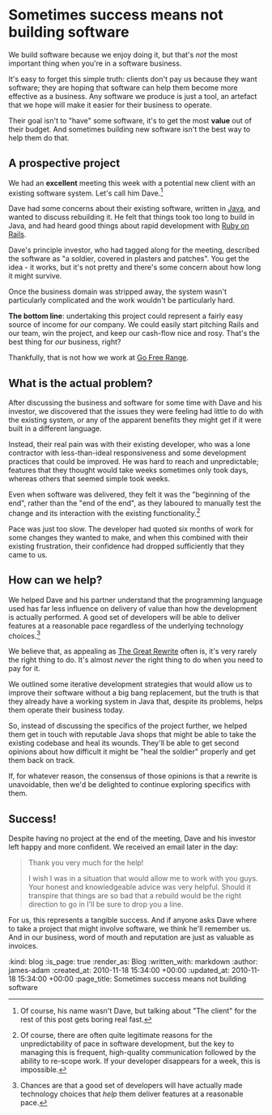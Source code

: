 Sometimes success means not building software
=============================================

We build software because we enjoy doing it, but that's _not_ the most important thing when you're in a software business.

It's easy to forget this simple truth: clients don't pay us because they want software; they are hoping that software can help them become more effective as a business. Any software we produce is just a tool, an artefact that we hope will make it easier for their business to operate.

Their goal isn't to "have" some software, it's to get the most __value__ out of their budget. And sometimes building new software isn't the best way to help them do that.


A prospective project
------------------

We had an __excellent__ meeting this week with a potential new client with an existing software system. Let's call him Dave.[^dave]

Dave had some concerns about their existing software, written in [Java][], and wanted to discuss rebuilding it. He felt that things took too long to build in Java, and had heard good things about rapid development with [Ruby on Rails][].

Dave's principle investor, who had tagged along for the meeting, described the software as "a soldier, covered in plasters and patches". You get the idea - it works, but it's not pretty and there's some concern about how long it might survive.

Once the business domain was stripped away, the system wasn't particularly complicated and the work wouldn't be particularly hard.

__The bottom line__: undertaking this project could represent a fairly easy source of income for _our_ company. We could easily start pitching Rails and our team, win the project, and keep our cash-flow nice and rosy. That's the best thing for _our_ business, right?

Thankfully, that is not how we work at [Go Free Range](/).


What is the actual problem?
---

After discussing the business and software for some time with Dave and his investor, we discovered that the issues they were feeling had little to do with the existing system, or any of the apparent benefits they might get if it were built in a different language.

Instead, their real pain was with their existing developer, who was a lone contractor with less-than-ideal responsiveness and some development practices that could be improved. He was hard to reach and unpredictable; features that they thought would take weeks sometimes only took days, whereas others that seemed simple took weeks.

Even when software was delivered, they felt it was the "beginning of the end", rather than the "end of the end", as they laboured to manually test the change and its interaction with the existing functionality.[^reasonable]

Pace was just too slow. The developer had quoted six months of work for some changes they wanted to make, and when this combined with their existing frustration, their confidence had dropped sufficiently that they came to us.


How can we help?
---

We helped Dave and his partner understand that the programming language used has far less influence on delivery of value than how the development is actually performed. A good set of developers will be able to deliver features at a reasonable pace regardless of the underlying technology choices.[^good-teams]

We believe that, as appealing as [The Great Rewrite][] often is, it's very rarely the right thing to do. It's almost _never_ the right thing to do when you need to pay for it.

We outlined some iterative development strategies that would allow us to improve their software without a big bang replacement, but the truth is that they already have a working system in Java that, despite its problems, helps them operate their business today.

So, instead of discussing the specifics of the project further, we helped them get in touch with reputable Java shops that might be able to take the existing codebase and heal its wounds. They'll be able to get second opinions about how difficult it might be "heal the soldier" properly and get them back on track.

If, for whatever reason, the consensus of those opinions is that a rewrite is unavoidable, then we'd be delighted to continue exploring specifics with them.


Success!
-------

Despite having no project at the end of the meeting, Dave and his investor left happy and more confident. We received an email later in the day:

> Thank you very much for the help!
>
> I wish I was in a situation that would allow me to work with you guys. Your honest and knowledgeable advice was very helpful. Should it transpire that things are so bad that a rebuild would be the right direction to go in I'll be sure to drop you a line.

For us, this represents a tangible success. And if anyone asks Dave where to take a project that might involve software, we think he'll remember us. And in our business, word of mouth and reputation are just as valuable as invoices.


[^dave]: Of course, his name wasn't Dave, but talking about "The client" for the rest of this post gets boring real fast.

[^reasonable]: Of course, there are often quite legitimate reasons for the unpredictability of pace in software development, but the key to managing this is frequent, high-quality communication followed by the ability to re-scope work. If your developer disappears for a week, this is impossible.

[^good-teams]: Chances are that a good set of developers will have actually made technology choices that _help_ them deliver features at a reasonable pace.

[The Great Rewrite]: http://www.magpiebrain.com/2010/01/10/the-great-rewrite/
[Java]: http://java.oracle.com
[Ruby on Rails]: http://rubyonrails.org

:kind: blog
:is_page: true
:render_as: Blog
:written_with: markdown
:author: james-adam
:created_at: 2010-11-18 15:34:00 +00:00
:updated_at: 2010-11-18 15:34:00 +00:00
:page_title: Sometimes success means not building software
